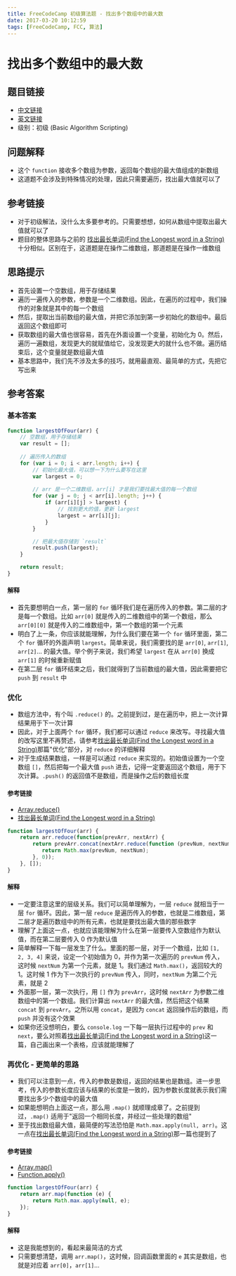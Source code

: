 ```yaml
---
title: FreeCodeCamp 初级算法题 - 找出多个数组中的最大数
date: 2017-03-20 10:12:59
tags: [FreeCodeCamp, FCC, 算法]
---
```

# 找出多个数组中的最大数

## 题目链接
- [中文链接](https://www.freecodecamp.cn/challenges/return-largest-numbers-in-arrays)
- [英文链接](https://www.freecodecamp.com/challenges/return-largest-numbers-in-arrays)
- 级别：初级 (Basic Algorithm Scripting)

## 问题解释
- 这个 `function` 接收多个数组为参数，返回每个数组的最大值组成的新数组
- 这道题不会涉及到特殊情况的处理，因此只需要遍历，找出最大值就可以了
<!-- more -->

## 参考链接
- 对于初级解法，没什么太多要参考的。只需要想想，如何从数组中提取出最大值就可以了
- 题目的整体思路与之前的 [找出最长单词(Find the Longest word in a String)](http://singsing.io/blog/2017/03/18/fcc-basic-find-the-longest-word-in-a-string/) 十分相似。区别在于，这道题是在操作二维数组，那道题是在操作一维数组

## 思路提示
- 首先设置一个空数组，用于存储结果
- 遍历一遍传入的参数，参数是一个二维数组。因此，在遍历的过程中，我们操作的对象就是其中的每一个数组
- 然后，提取出当前数组的最大值，并把它添加到第一步初始化的数组中。最后返回这个数组即可
- 获取数组的最大值也很容易，首先在外面设置一个变量，初始化为 0。然后，遍历一遍数组，发现更大的就赋值给它，没发现更大的就什么也不做。遍历结束后，这个变量就是数组最大值
- 基本思路中，我们先不涉及太多的技巧，就用最直观、最简单的方式，先把它写出来

## 参考答案
### 基本答案
```js
function largestOfFour(arr) {
    // 空数组，用于存储结果
    var result = [];
    
    // 遍历传入的数组
    for (var i = 0; i < arr.length; i++) {
        // 初始化最大值，可以想一下为什么要写在这里
        var largest = 0;
        
        // arr 是一个二维数组，arr[i] 才是我们要找最大值的每一个数组
        for (var j = 0; j < arr[i].length; j++) {
            if (arr[i][j] > largest) {
                // 找到更大的值，更新 largest
                largest = arr[i][j];
            }
        }

        // 把最大值存储到 `result`
        result.push(largest);
    }

    return result;
}
```
#### 解释
- 首先要想明白一点，第一层的 `for` 循环我们是在遍历传入的参数。第二层的才是每一个数组。比如 `arr[0]` 就是传入的二维数组中的第一个数组，那么 `arr[0][0]` 就是传入的二维数组中，第一个数组的第一个元素
- 明白了上一条，你应该就能理解，为什么我们要在第一个 `for` 循环里面，第二个 `for` 循环的外面声明 `largest`。简单来说，我们需要找的是 `arr[0]`, `arr[1]`, `arr[2]`... 的最大值。举个例子来说，我们希望 `largest` 在从 `arr[0]` 换成 `arr[1]` 的时候重新赋值
- 在第二层 `for` 循环结束之后，我们就得到了当前数组的最大值，因此需要把它 `push` 到 `result` 中

### 优化
- 数组方法中，有个叫 `.reduce()` 的。之前提到过，是在遍历中，把上一次计算结果用于下一次计算
- 因此，对于上面两个 `for` 循环，我们都可以通过 `reduce` 来改写。寻找最大值的改写这里不再赘述，请参考[找出最长单词(Find the Longest word in a String)](http://singsing.io/blog/2017/03/18/fcc-basic-find-the-longest-word-in-a-string/)那篇"优化"部分，对 `reduce` 的详细解释
- 对于生成结果数组，一样是可以通过 `reduce` 来实现的。初始值设置为一个空数组 `[]`，然后把每一个最大值 `push` 进去，记得一定要返回这个数组，用于下次计算。`.push()` 的返回值不是数组，而是操作之后的数组长度
#### 参考链接
- [Array.reduce()](https://developer.mozilla.org/zh-CN/docs/Web/JavaScript/Reference/Global_Objects/Array/Reduce)
- [找出最长单词(Find the Longest word in a String)](http://singsing.io/blog/2017/03/18/fcc-basic-find-the-longest-word-in-a-string/)
```js
function largestOfFour(arr) {
    return arr.reduce(function(prevArr, nextArr) {
        return prevArr.concat(nextArr.reduce(function (prevNum, nextNum) {
           return Math.max(prevNum, nextNum); 
        }, 0));
    }, []); 
}
```
#### 解释
- 一定要注意这里的层级关系。我们可以简单理解为，一层 `reduce` 就相当于一层 `for` 循环。因此，第一层 `reduce` 是遍历传入的参数，也就是二维数组，第二层才是遍历数组中的所有元素，也就是要找出最大值的那些数字
- 理解了上面这一点，也就应该能理解为什么在第一层要传入空数组作为默认值，而在第二层要传入 0 作为默认值
- 简单解释一下每一层发生了什么。里面的那一层，对于一个数组，比如 `[1, 2, 3, 4]` 来说，设定一个初始值为 0，并作为第一次遍历的 `prevNum` 传入，这时候 `nextNum` 为第一个元素，就是 1。我们通过 `Math.max()`，返回较大的 1。这时候 1 作为下一次执行的 `prevNum` 传入，同时，`nextNum` 为第二个元素，就是 2
- 外面那一层，第一次执行，用 `[]` 作为 `prevArr`，这时候 `nextArr` 为参数二维数组中的第一个数组。我们计算出 `nextArr` 的最大值，然后把这个结果 `concat` 到 `prevArr`。之所以用 `concat`，是因为 `concat` 返回操作后的数组，而 `push` 并没有这个效果
- 如果你还没想明白，要么 `console.log` 一下每一层执行过程中的 `prev` 和 `next`，要么对照着[找出最长单词(Find the Longest word in a String)](http://singsing.io/blog/2017/03/18/fcc-basic-find-the-longest-word-in-a-string/)这一篇，自己画出来一个表格，应该就能理解了

### 再优化 - 更简单的思路
- 我们可以注意到一点，传入的参数是数组，返回的结果也是数组。进一步思考，传入的参数长度应该与结果的长度是一致的，因为参数长度就表示我们需要找出多少个数组中的最大值
- 如果能想明白上面这一点，那么用 `.map()` 就顺理成章了。之前提到过，`.map()` 适用于"返回一个相同长度，并经过一些处理的数组"
- 至于找出数组最大值，最简便的写法恐怕是 `Math.max.apply(null, arr)`。这一点在[找出最长单词(Find the Longest word in a String)](http://singsing.io/blog/2017/03/18/fcc-basic-find-the-longest-word-in-a-string/)那一篇也提到了
#### 参考链接
- [Array.map()](https://developer.mozilla.org/zh-CN/docs/Web/JavaScript/Reference/Global_Objects/Array/map)
- [Function.apply()](https://developer.mozilla.org/zh-CN/docs/Web/JavaScript/Reference/Global_Objects/Function/apply)

```js
function largestOfFour(arr) {
    return arr.map(function (e) {
        return Math.max.apply(null, e);
    });
}
```
#### 解释
- 这是我能想到的，看起来最简洁的方式
- 只需要想清楚，调用 `arr.map()`，这时候，回调函数里面的 `e` 其实是数组，也就是对应着 `arr[0]`，`arr[1]`...
